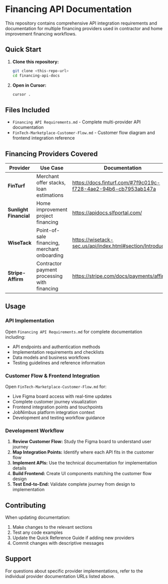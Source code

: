 # Financing API Documentation

This repository contains comprehensive API integration requirements and documentation for multiple financing providers used in contractor and home improvement financing workflows.

## Quick Start

1. **Clone this repository:**
   ```bash
   git clone <this-repo-url>
   cd financing-api-docs
   ```

2. **Open in Cursor:**
   ```bash
   cursor .
   ```

## Files Included

- `Financing API Requirements.md` - Complete multi-provider API documentation
- `FinTech-Marketplace-Customer-Flow.md` - Customer flow diagram and frontend integration reference

## Financing Providers Covered

| Provider | Use Case | Documentation |
|----------|----------|---------------|
| **FinTurf** | Merchant offer stacks, loan estimations | https://docs.finturf.com/#7f9c019c-f728-4ae2-94b6-cb7953ab147a |
| **Sunlight Financial** | Home improvement project financing | https://apidocs.slfportal.com/ |
| **WiseTack** | Point-of-sale financing, merchant onboarding | https://wisetack-sec.us/api/index.html#section/Introduction |
| **Stripe-Affirm** | Contractor payment processing with financing | https://stripe.com/docs/payments/affirm |

## Usage

### API Implementation
Open `Financing API Requirements.md` for complete documentation including:
- API endpoints and authentication methods
- Implementation requirements and checklists
- Data models and business workflows
- Testing guidelines and reference information

### Customer Flow & Frontend Integration
Open `FinTech-Marketplace-Customer-Flow.md` for:
- Live Figma board access with real-time updates
- Complete customer journey visualization
- Frontend integration points and touchpoints
- JobNimbus platform integration context
- Development and testing workflow guidance

### Development Workflow
1. **Review Customer Flow:** Study the Figma board to understand user journey
2. **Map Integration Points:** Identify where each API fits in the customer flow  
3. **Implement APIs:** Use the technical documentation for implementation details
4. **Build Frontend:** Create UI components matching the customer flow design
5. **Test End-to-End:** Validate complete journey from design to implementation

## Contributing

When updating documentation:
1. Make changes to the relevant sections
2. Test any code examples
3. Update the Quick Reference Guide if adding new providers
4. Commit changes with descriptive messages

## Support

For questions about specific provider implementations, refer to the individual provider documentation URLs listed above.